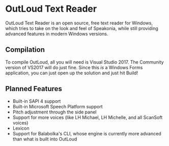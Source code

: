 # OutLoud Text Reader
OutLoud Text Reader is an open source, free text reader for Windows, which tries to take on the look and feel of Speakonia, while still providing advanced features in modern Windows versions.

## Compilation
To compile OutLoud, all you will need is Visual Studio 2017. The Community version of VS2017 will do just fine. Since this *is* a Windows Forms application, you can just open up the solution and just hit Build!

## Planned Features
- Built-in SAPI 4 support
- Built-in Microsoft Speech Platform support
- Pitch adjustment through the side panel
- Support for more voices (like LH Michael, LH Michelle, and all ScanSoft voices)
- Lexicon
- Support for Balabolka's CLI, whose engine is currently more advanced than what is built into OutLoud
